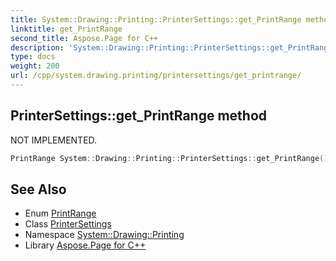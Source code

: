 ```yaml
---
title: System::Drawing::Printing::PrinterSettings::get_PrintRange method
linktitle: get_PrintRange
second_title: Aspose.Page for C++
description: 'System::Drawing::Printing::PrinterSettings::get_PrintRange method. NOT IMPLEMENTED in C++.'
type: docs
weight: 200
url: /cpp/system.drawing.printing/printersettings/get_printrange/
---
```

## PrinterSettings::get_PrintRange method


NOT IMPLEMENTED.

```cpp
PrintRange System::Drawing::Printing::PrinterSettings::get_PrintRange()
```


## See Also

* Enum [PrintRange](../../printrange/)
* Class [PrinterSettings](../)
* Namespace [System::Drawing::Printing](../../)
* Library [Aspose.Page for C++](../../../)
